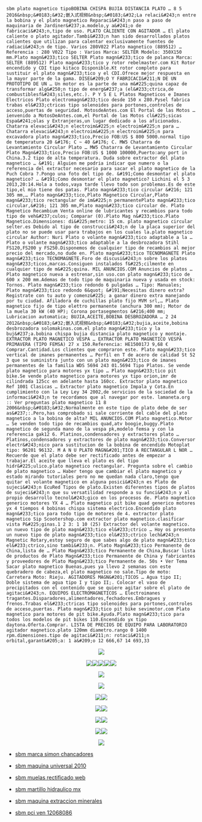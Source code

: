 
```
sbm plato magnetico tipoBOBINA CHISPA BUJIA DISTANCIA PLATO … 8 5 2016&nbsp;&#0183;&#32;嵌入式视频&nbsp;&#0183;&#32;La relaci&#243;n entre la bobina y el plato magnetico Reparaci&#243;n paso a paso de maquinaria de Jardiner&#237;a.modelo,y a&#241;o de fabricaci&#243;n,tipo de uso. PLATO CALIENTE CON AGITADOR … El plato caliente o plato agitador.Tambi&#233;n han sido desarrollados platos calientes que utilizan para calentar exclusivamente fuentes de radiaci&#243;n de tipo. Varios 280V022 Plato magnetico (889512) … Referencia : 280 V022 Tipo : Varios Marca: SELTER Modelo: 350X150 mm.Plato magn&#233;tico SELTER Plato magn&#233;tico de palanca Marca: SELTER (889512) Plato magn&#233;tico y rotor rebelmaster.com Kit Rotor encendido y CDI tipo kitaco Disponible.Kt rotor completo para sustituir el plato magn&#233;tico y el CDI.Ofrece mejor respuesta en la mayor parte de la gama. DISE&#209;O Y FABRICACI&#211;N DE UN PROTOTIPO DE UN … Un motor es la parte de una m&#225;quina capaz de transformar alg&#250;n tipo de energ&#237;a (el&#233;ctrica,de combustiblesf&#243;siles,etc.). P Y S E L Platos Magneticos e Imanes Electricos Plato electromagn&#233;tico desde 150 x 280.Pysel fabrica trabas el&#233;ctricas tipo solenoides para portones,controles de acceso,puertas de seguridad. MotosdeAntes.com El Portal de las Motos … ienvenido a MotosDeAntes.com,el Portal de las Motos cl&#225;sicas Espa&#241;olas y Extranjeras,un lugar dedicado a los aficionados. Chatarra elevaci&#243;n electroim&#225;n electroim&#225;n para … Chatarra elevaci&#243;n electroim&#225;n electroim&#225;n para excavadora plato magn&#233;tico,Precio FOB:US $ 800 5000.normal tipo de temperatura 20 &#176; C ~ 40 &#176; C. MW5 Chatarra de Levantamiento Circular Plato … MW5 Chatarra de Levantamiento Circular Plato Magn&#233;tico,Precio FOB:US $ 1000 100000,Puerto:any port in China.3.2 tipo de alta temperatura. Duda sobre extractor del plato magnetico … &#191; Alguien me podria indicar que numero o la referencia del extractor necesario para sacar el plato magnetico de la Puch Cobra ?.Pongo una foto del tipo de. &#191;Como desmontar el plato magnetico? … &#191;Como desmontar el plato magnetico? Lichini el 5 3 2013,20:14.Hola a todos,vaya tarde llevo todo son problemas.Es de este tipo,el mio tiene dos patas. Plato magn&#233;tico circular &#216; 121 305 mm,… Plato magn&#233;tico,Plato Magnetico Circular,Plato magn&#233;tico rectangular de im&#225;n permanentePlato magn&#233;tico circular,&#216; 121 305 mm,Plato magn&#233;tico circular de. Plato Magnetico Recambium Venta online de lubricantes y recambios para todo tipo de veh&#237;culos; Comparar (0).Plato Mag n&#233;tico.Plato Magnetico.Dimensiones: di&#225;metro: 15 cm. plato magnetico circular selter.es Debido al tipo de construcci&#243;n de la placa superior del plato no se puede usar para trabajos en los cuales la.plato magnetico circular Author: Nuri Plato o volante magn&#233;tico adaptable a la … Plato o volante magn&#233;tico adaptable a la desbrozadora Stihl FS120,FS200 y FS250.Disponemos de cualquier tipo de recambios al mejor precio del mercado,no dude en. Plato magn&#233;tico TECNOMAGNETE Plato magn&#233;tico TECNOMAGNETE.Foro de discusi&#243;n sobre los platos magn&#233;ticos,marcas.Consiguen instalados f&#225;cilmente en cualquier tipo de m&#225;quina. MIL ANUNCIOS.COM Anuncios de platos … Plato magnetico nueva a estrenar,sin uso.con plato magn&#233;tico de 600 x 200 mm.Ademas de todo tipo de maquinaria nueva y usada en stock: Tornos. Plato magn&#233;tico redondo 6 pulgadas … Tipo: Manuales; Plato magn&#233;tico redondo 6&quot; &#191;Necesitas dinero extra? Registrate con tu auto y comenz&#225; a ganar dinero extra manejando por tu ciudad. Afiladora de cuchillas plato fijo MVM srl,… Plato magnetico fijo de tipo elettro permanente (anchura 300 mm); Motor de la muela 30 kW (40 HP); Corona portasegmentos &#216;400 mm; Lubricacion automatica; BUJIA,ACEITE,BOBINA DESBROZADORA … 2 24 2012&nbsp;&#0183;&#32;嵌入式视频&nbsp;&#0183;&#32;bujia,aceite,bobina desbrozadora solomakinas.com.el plato magn&#233;tico y la buj&#237;a.bobina chispa bujia distancia plato magnetico y montaje. EXTRACTOR PLATO MAGNETICO VESPA … EXTRACTOR PLATO MAGNETICO VESPA PRIMAVERA (TIPO FEMSA) 27 x 150.Referencia: HE150017J 9,68 € Comprar.Cantidad.Los clientes que compraron este. Plato magn&#233;tico vertical de imanes permanentes … Perfil en T de acero de calidad St 52 3 que se suministra junto con un plato magn&#233;tico de imanes permanentes de la familia WDS 5694 243 01.5694 Tipo Platos. Se vende plato magnetico para motores yx tipo … Plato magn&#233;tico pit bike.Se vende plato magnetico para motores yx tipo orion,imr de cilindrada 125cc en adelante hasta 160cc. Extractor plato magnetico Ref 1001 Clasicas … Extractor plato magnetico Impala y Cota.En cumplimiento con la Ley Ley 34 2002,de servicios de la sociedad de la informaci&#243;n te recordamos que al navegar por este. lamaneta.org :: Ver preguntas plato magnetico 11 8 2006&nbsp;&#0183;&#32;Normalmente en este tipo de plato debe de ser as&#237;:.Pero,has comprobado si sale corriente del cable del plato magnetico a la bobina de alta? MIL ANUNCIOS.COM Plato magnetico.Motor … Se venden todo tipo de recambios quad,atv boogie,buggy.Plato magnetico de segunda mano de la vespa pk,modelo femsa y con la referencia gak12 6. Platinos,condensadores y extractores plato … Platinos,condensadores y extractores de plato magn&#233;tico.Conversor electr&#243;nico para sustitucion de la bobina de encendido Motoplat tipo: 96201 96132. M A N U PLATO MAGN&#201;TICO A RECTANGULAR L NOR … Recuerde que el plato debe ser rectificado antes de empezar a trabajar.El aceite que lleva el plato es del tipo hidr&#225;ulico.plato magnetico rectangular. Pregunta sobre el cambio de plato magnetico … Haber tengo que cambiar el plato magnetico y estado mirando tutoriales pero no me quedan nada claro,tengo que quitar el volante magnetico en alguna posici&#243;n es Plato de sujeci&#243;n EcuRed Tipos de plato.Existen diferentes tipos de platos de sujeci&#243;n que su versatilidad responde a su funci&#243;n y al propio desarrollo tecnol&#243;gico en los procesos de. Plato magnetico generico motores YX 4 … Plato magnetico pit bike quad generico motores yx 4 tiempos 4 bobinas chispa sistema electrico.Encendido plato magn&#233;tico para todo tipo de motores de 4. extractor plato magnetico Sip Scootershop.com extractor plato magnetico.clasificar vista P&#225;ginas.1 2 3: 1 10 (25) Extractor del volante magnetico. un nuevo tipo de plato magn&#233;tico el&#233;ctrico … Hoy os presento un nuevo tipo de plato magn&#233;tico el&#233;ctrico lech&#243;n Magnetic Rotary,estoy seguro de que sabes algo de plato magn&#233;tico el&#233;ctrico,sino tambi&#233;n. Plato Magn&#233;tico Permanente de China,lista de … Plato Magn&#233;tico Permanente de China,Buscar lista de productos de Plato Magn&#233;tico Permanente de China y fabricantes y proveedores de Plato Magn&#233;tico Permanente de. 50s • Ver Tema Sacar plato magnetico Buenas,pues ya llevo 2 semanas con este quebradero de cabeza,el plato magnetico no sale.Tipo de moto: Carretera Moto: Rieju. AGITADORES MAGN&#201;TICOS … Agua tipo II; Doble sistema de agua tipo I y tipo II;. Colocar el vaso de precipitados con el contenido que se quiere agitar sobre el plato de agitaci&#243;n. EQUIPOS ELECTROMAGNETICOS … Electroimanes tragantes.Disparadores,alimentadores,fechadores.Embragues y frenos.Trabas el&#233;ctricas tipo solenoides para portones,controles de acceso,puertas. Plato magn&#233;tico pit bike sevimotor.com Plato magnetico para motores de pit bike.Ayuda.Plato magn&#233;tico para todos los modelos de pit bikes 110.Encendido yx tipo daytona.Oferta.Comprar. LISTA DE PRECIOS DE EQUIPO PARA LABORATORIO agitador magnetico.plato 120mm diametro.rango 0 1400 rpm.dimensiones.tipo de agitaci&#211;n: rotaci&#211;n orbital,garant&#205;a: 1 a&#209;o 12 666,67 14 693,33 
```

<div align="center">

<a href="https://es-crusher.shibang-china.com/github&k=sbm+plato+magnetico+tipo"><img src="https://static.shibang-china.com/es/crusher/logo.jpg"></a>

<a href="https://es-crusher.shibang-china.com/github&k=sbm+plato+magnetico+tipo"><img src="https://static.shibang-china.com/es/crusher/index.jpg"></a><a href="https://es-crusher.shibang-china.com/material.htmlgithub&k=sbm+plato+magnetico+tipo"><img src="https://static.shibang-china.com/es/crusher/material.jpg"></a><a href="https://es-crusher.shibang-china.com/application.htmlgithub&k=sbm+plato+magnetico+tipo"><img src="https://static.shibang-china.com/es/crusher/application.jpg"></a><a href="https://es-crusher.shibang-china.com/aboutus.htmlgithub&k=sbm+plato+magnetico+tipo"><img src="https://static.shibang-china.com/es/crusher/aboutus.jpg"></a><a href="https://es-crusher.shibang-china.com/contact.htmlgithub&k=sbm+plato+magnetico+tipo"><img src="https://static.shibang-china.com/es/crusher/contact.jpg"></a>

<a href="https://es-crusher.shibang-china.com/github&k=sbm+plato+magnetico+tipo"><img src="https://static.shibang-china.com/es/crusher/banner.jpg"></a>

<a href="https://swt.shibang-china.com/github&k=sbm+plato+magnetico+tipo"><img src="https://static.shibang-china.com/es/crusher/text.jpg"></a>

<a href="https://swt.shibang-china.com/github&k=sbm+plato+magnetico+tipo"><img src="https://static.shibang-china.com/es/crusher/chat.jpg"></a><a href="https://es-crusher.shibang-china.com/contact.htmlgithub&k=sbm+plato+magnetico+tipo"><img src="https://static.shibang-china.com/es/crusher/message.jpg"></a>

<a href="https://es-crusher.shibang-china.com/products/pe.htmlgithub&k=sbm+plato+magnetico+tipo"><img src="https://static.shibang-china.com/es/crusher/pe.jpg"></a><a href="https://es-crusher.shibang-china.com/products/pf.htmlgithub&k=sbm+plato+magnetico+tipo"><img src="https://static.shibang-china.com/es/crusher/pf.jpg"></a>

<a href="https://es-crusher.shibang-china.com/products/hpt.htmlgithub&k=sbm+plato+magnetico+tipo"><img src="https://static.shibang-china.com/es/crusher/hpt.jpg"></a><a href="https://es-crusher.shibang-china.com/products/vsi.htmlgithub&k=sbm+plato+magnetico+tipo"><img src="https://static.shibang-china.com/es/crusher/vsi.jpg"></a>

<a href="https://es-crusher.shibang-china.com/products/klv.htmlgithub&k=sbm+plato+magnetico+tipo"><img src="https://static.shibang-china.com/es/crusher/klv.jpg"></a><a href="https://es-crusher.shibang-china.com/products/portable.htmlgithub&k=sbm+plato+magnetico+tipo"><img src="https://static.shibang-china.com/es/crusher/portable.jpg"></a>

<a href="https://swt.shibang-china.com/github&k=sbm+plato+magnetico+tipo"><img src="https://static.shibang-china.com/es/crusher/case.jpg"></a>

</div>


* [sbm marca simon chancadores](sbm%20marca%20simon%20chancadores.md)

* [sbm maquina universal 2010](sbm%20maquina%20universal%202010.md)

* [sbm muelas rectificado web](sbm%20muelas%20rectificado%20web.md)

* [sbm martillo hidraulico mx](sbm%20martillo%20hidraulico%20mx.md)

* [sbm maquina extraccion minerales](sbm%20maquina%20extraccion%20minerales.md)

* [sbm pci ven 12068086](sbm%20pci%20ven%2012068086.md)